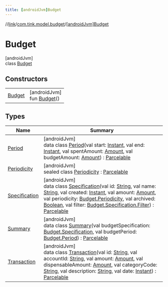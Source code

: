 ```yaml
---
title: [androidJvm]Budget
---
```

//[link](../../../index.html)/[com.tink.model.budget](../index.html)/[[androidJvm]Budget](index.html)



# Budget



[androidJvm]\
class [Budget](index.html)



## Constructors


| | |
|---|---|
| [Budget](-budget.html) | [androidJvm]<br>fun [Budget](-budget.html)() |


## Types


| Name | Summary |
|---|---|
| [Period](-period/index.html) | [androidJvm]<br>data class [Period](-period/index.html)(val start: [Instant](https://developer.android.com/reference/kotlin/java/time/Instant.html), val end: [Instant](https://developer.android.com/reference/kotlin/java/time/Instant.html), val spentAmount: [Amount](../../com.tink.model.misc/[android-jvm]-amount/index.html), val budgetAmount: [Amount](../../com.tink.model.misc/[android-jvm]-amount/index.html)) : [Parcelable](https://developer.android.com/reference/kotlin/android/os/Parcelable.html) |
| [Periodicity](-periodicity/index.html) | [androidJvm]<br>sealed class [Periodicity](-periodicity/index.html) : [Parcelable](https://developer.android.com/reference/kotlin/android/os/Parcelable.html) |
| [Specification](-specification/index.html) | [androidJvm]<br>data class [Specification](-specification/index.html)(val id: [String](https://kotlinlang.org/api/latest/jvm/stdlib/kotlin/-string/index.html), val name: [String](https://kotlinlang.org/api/latest/jvm/stdlib/kotlin/-string/index.html), val created: [Instant](https://developer.android.com/reference/kotlin/java/time/Instant.html), val amount: [Amount](../../com.tink.model.misc/[android-jvm]-amount/index.html), val periodicity: [Budget.Periodicity](-periodicity/index.html), val archived: [Boolean](https://kotlinlang.org/api/latest/jvm/stdlib/kotlin/-boolean/index.html), val filter: [Budget.Specification.Filter](-specification/-filter/index.html)) : [Parcelable](https://developer.android.com/reference/kotlin/android/os/Parcelable.html) |
| [Summary](-summary/index.html) | [androidJvm]<br>data class [Summary](-summary/index.html)(val budgetSpecification: [Budget.Specification](-specification/index.html), val budgetPeriod: [Budget.Period](-period/index.html)) : [Parcelable](https://developer.android.com/reference/kotlin/android/os/Parcelable.html) |
| [Transaction](-transaction/index.html) | [androidJvm]<br>data class [Transaction](-transaction/index.html)(val id: [String](https://kotlinlang.org/api/latest/jvm/stdlib/kotlin/-string/index.html), val accountId: [String](https://kotlinlang.org/api/latest/jvm/stdlib/kotlin/-string/index.html), val amount: [Amount](../../com.tink.model.misc/[android-jvm]-amount/index.html), val dispensableAmount: [Amount](../../com.tink.model.misc/[android-jvm]-amount/index.html), val categoryCode: [String](https://kotlinlang.org/api/latest/jvm/stdlib/kotlin/-string/index.html), val description: [String](https://kotlinlang.org/api/latest/jvm/stdlib/kotlin/-string/index.html), val date: [Instant](https://developer.android.com/reference/kotlin/java/time/Instant.html)) : [Parcelable](https://developer.android.com/reference/kotlin/android/os/Parcelable.html) |

